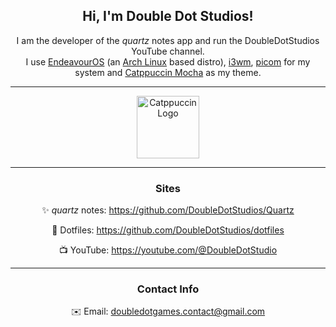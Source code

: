 <h2 align="center">Hi, I'm Double Dot Studios!</h2>
<p align="center">
    I am the developer of the <em>quartz</em> notes app and run the DoubleDotStudios YouTube channel.<br>
    I use <a href="https://endeavouros.com/">EndeavourOS</a> (an <a href="https://archlinux.org/">Arch Linux</a> based distro), 
    <a href="https://i3wm.org/">i3wm</a>, <a href="https://github.com/yshui/picom">picom</a> for my system and 
    <a href="https://catppuccin.com/">Catppuccin Mocha</a> as my theme.
</p>

<hr>

<p align="center">
    <img src="https://external-content.duckduckgo.com/iu/?u=https%3A%2F%2Fraw.githubusercontent.com%2Fcatppuccin%2Fcatppuccin%2Fmain%2Fassets%2Flogos%2Fexports%2F1544x1544_circle.png&f=1&nofb=1&ipt=afcb64bebc8b9f4eea71269090fc5006f7a98936ec756e7143d7e211794ef416&ipo=images" 
         height="100px" alt="Catppuccin Logo">
</p>

<hr>

<h3 align="center">Sites</h3>
<p align="center">✨ <em>quartz</em> notes: <a href="https://github.com/DoubleDotStudios/Quartz">https://github.com/DoubleDotStudios/Quartz</a></p>
<p align="center">📝 Dotfiles: <a href="https://github.com/DoubleDotStudios/i3-dotfiles">https://github.com/DoubleDotStudios/dotfiles</a></p>
<p align="center">📺 YouTube: <a href="https://youtube.com/@DoubleDotStudio">https://youtube.com/@DoubleDotStudio</a></p>

<hr>

<h3 align="center">Contact Info</h3>
<p align="center">
    ✉️ Email: <a href="mailto:doubledotgames.contact@gmail.com">doubledotgames.contact@gmail.com</a>
</p>

